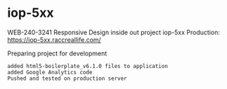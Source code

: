 # iop-5xx

WEB-240-3241 Responsive Design inside out project iop-5xx Production: https://iop-5xx.raccreallife.com/

Preparing project for development

	added html5-boilerplate_v6.1.0 files to application
	added Google Analytics code
	Pushed and tested on production server

